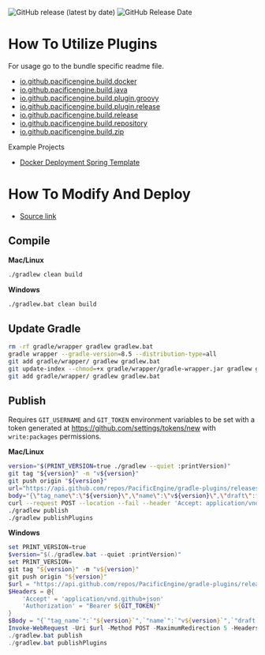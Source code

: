 ![GitHub release (latest by date)](https://img.shields.io/github/v/release/PacificEngine/gradle-plugins?style=flat-square)
![GitHub Release Date](https://img.shields.io/github/release-date/PacificEngine/gradle-plugins?label=last%20release&style=flat-square)

# How To Utilize Plugins

For usage go to the bundle specific readme file.
* [io.github.pacificengine.build.docker](docker/README.md)
* [io.github.pacificengine.build.java](java/README.md)
* [io.github.pacificengine.build.plugin.groovy](plugin/groovy/README.md)
* [io.github.pacificengine.build.plugin.release](plugin/release/README.md)
* [io.github.pacificengine.build.release](release/README.md)
* [io.github.pacificengine.build.repository](repository/README.md)
* [io.github.pacificengine.build.zip](zip/README.md)

Example Projects
* [Docker Deployment Spring Template](https://github.com/PacificEngine/DockerDeployment)

# How To Modify And Deploy

* [Source link](https://github.com/PacificEngine/build)

## Compile
__Mac/Linux__
```bash
./gradlew clean build
```

__Windows__
```cmd
./gradlew.bat clean build
```

## Update Gradle
```bash
rm -rf gradle/wrapper gradlew gradlew.bat
gradle wrapper --gradle-version=8.5 --distribution-type=all
git add gradle/wrapper/ gradlew gradlew.bat
git update-index --chmod=+x gradle/wrapper/gradle-wrapper.jar gradlew gradlew.bat
git add gradle/wrapper/ gradlew gradlew.bat
```

## Publish
Requires `GIT_USERNAME` and `GIT_TOKEN` environment variables to be set with a token generated at https://github.com/settings/tokens/new with `write:packages` permissions.

__Mac/Linux__
```bash
version="$(PRINT_VERSION=true ./gradlew --quiet :printVersion)"
git tag "${version}" -m "v${version}"
git push origin "${version}"
url="https://api.github.com/repos/PacificEngine/gradle-plugins/releases"
body="{\"tag_name\":\"${version}\",\"name\":\"v${version}\",\"draft\":false,\"prerelease\":false,\"generate_release_notes\":true}"
curl --request POST --location --fail --header 'Accept: application/vnd.github+json' --header "Authorization: Bearer ${GIT_TOKEN}" $url --data $body
./gradlew publish
./gradlew publishPlugins
```

__Windows__
```PowerShell
set PRINT_VERSION=true
$version="$(./gradlew.bat --quiet :printVersion)"
set PRINT_VERSION=
git tag "${version}" -m "v${version}"
git push origin "${version}"
$url = "https://api.github.com/repos/PacificEngine/gradle-plugins/releases"
$Headers = @{
	'Accept' = 'application/vnd.github+json'
	'Authorization' = "Bearer ${GIT_TOKEN}"
}
$Body = "{`"tag_name`":`"${version}`",`"name`":`"v${version}`",`"draft`":false,`"prerelease`":false,`"generate_release_notes`":true}"
Invoke-WebRequest -Uri $url -Method POST -MaximumRedirection 5 -Headers $Headers -Body $Body
./gradlew.bat publish
./gradlew.bat publishPlugins
```